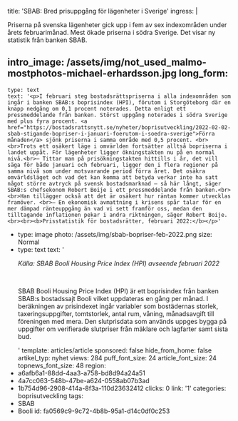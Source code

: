 title: 'SBAB: Bred prisuppgång för lägenheter i Sverige'
ingress: |
  <p>Priserna på svenska lägenheter gick upp i fem av sex indexområden under årets februarimånad. Mest ökade priserna i södra Sverige. Det visar ny statistik från banken SBAB.
  </p>
  
intro_image: /assets/img/not_used_malmo-mostphotos-michael-erhardsson.jpg
long_form:
  -
    type: text
    text: '<p>I februari steg bostadsrättspriserna i alla indexområden som ingår i banken SBAB:s boprisindex (HPI), förutom i Storgöteborg där en knapp nedgång om 0,1 procent noterades. Detta enligt ett pressmeddelande från banken. Störst uppgång noterades i södra Sverige med plus fyra procent. <a href="https://bostadsrattsnytt.se/nyheter/boprisutveckling/2022-02-02-sbab-stigande-bopriser-i-januari-foerutom-i-soedra-sverige">Förra månaden</a> sjönk priserna i samma område med 0,5 procent. <br><br>Trots ett osäkert läge i omvärlden fortsätter alltså bopriserna i landet uppåt. För lägenheter ligger ökningstakten nu på en normal nivå.<br>– Tittar man på prisökningstakten hittills i år, det vill säga för både januari och februari, ligger den i flera regioner på samma nivå som under motsvarande period förra året. Det osäkra omvärldsläget och vad det kan komma att betyda verkar inte ha satt något större avtryck på svensk bostadsmarknad – så här långt, säger SBAB:s chefsekonom Robert Boije i ett pressmeddelande från banken.<br><br>Han tillägger också att det är osäkert hur räntan kommer utvecklas framöver. <br>– En ekonomisk avmattning i krisens spår talar för en mer dämpad ränteuppgång än vad vi sett framför oss, medan den tilltagande inflationen pekar i andra riktningen, säger Robert Boije.<br><br><b>Prisstatistik för bostadsrätter, februari 2022:</b></p>'
  -
    type: image
    photo: /assets/img/sbab-bopriser-feb-2022.png
    size: Normal
  -
    type: text
    text: '<p><i>Källa: SBAB Booli Housing Price Index (HPI) avseende februari 2022</i></p><p><br></p><p>SBAB Booli Housing Price Index (HPI) är ett boprisindex från banken SBAB:s bostadssajt Booli vilket uppdateras en gång per månad. I beräkningen av prisindexet ingår variabler som bostädernas storlek, taxeringsuppgifter, tomtstorlek, antal rum, våning, månadsavgift till föreningen med mera. Den slutprisdata som används uppges bygga på uppgifter om verifierade slutpriser från mäklare och lagfarter samt sista bud.</p>'
template: articles/article
sponsored: false
hide_from_home: false
artikel_typ: nyhet
views: 284
puff_font_size: 24
article_font_size: 24
topnews_font_size: 48
region:
  - a6afb6a1-88dd-4aa3-a758-bd8d94a24a51
  - 4a7cc063-548b-47be-a624-0558ab07b3ad
  - 1b754d96-2908-414a-8f3a-110d23632412
clicks: 0
link: '1'
categories: boprisutveckling
tags:
  - SBAB
  - Booli
id: fa0569c9-9c72-4b8b-95a1-d14c0df0c253
